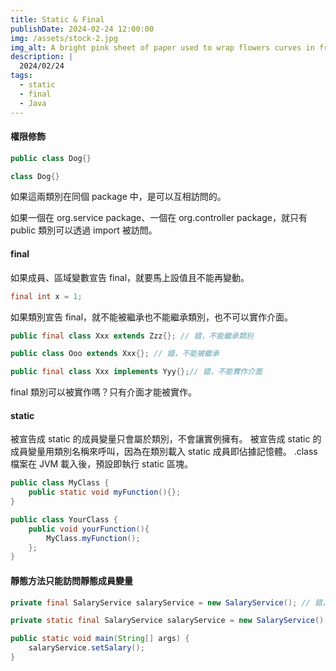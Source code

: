 ```yaml
---
title: Static & Final
publishDate: 2024-02-24 12:00:00
img: /assets/stock-2.jpg
img_alt: A bright pink sheet of paper used to wrap flowers curves in front of rich blue background
description: |
  2024/02/24
tags:
  - static
  - final
  - Java
---
```


#### 權限修飾

```java
public class Dog{}
```

```java
class Dog{}
```

如果這兩類別在同個 package 中，是可以互相訪問的。

如果一個在 org.service package、一個在 org.controller package，就只有 public 類別可以透過 import 被訪問。

#### final

如果成員、區域變數宣告 final，就要馬上設值且不能再變動。

```java
final int x = 1;
```

如果類別宣告 final，就不能被繼承也不能繼承類別，也不可以實作介面。

```java
public final class Xxx extends Zzz{}; // 錯，不能繼承類別
```

```java
public class Ooo extends Xxx{}; // 錯，不能被繼承
```

```java
public final class Xxx implements Yyy{};// 錯，不能實作介面
```

final 類別可以被實作嗎？只有介面才能被實作。

#### static

被宣告成 static 的成員變量只會屬於類別，不會讓實例擁有。
被宣告成 static 的成員變量用類別名稱來呼叫，因為在類別載入 static 成員即佔據記憶體。
.class 檔案在 JVM 載入後，預設即執行 static 區塊。

```java
public class MyClass {
    public static void myFunction(){};
}
```

```java
public class YourClass {
    public void yourFunction(){
        MyClass.myFunction();
    };
}
```

#### 靜態方法只能訪問靜態成員變量

```java
private final SalaryService salaryService = new SalaryService(); // 錯，無法在main被訪問

private static final SalaryService salaryService = new SalaryService();

public static void main(String[] args) {
    salaryService.setSalary();
}
```
